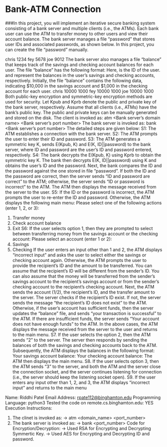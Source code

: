 # Bank-ATM Connection 

###In this project, you will implement an iterative secure banking system consisting of a bank server and 
multiple clients (i.e., the ATMs). Each bank user can use the ATM to transfer money to other users and 
view their account balance. The bank server manages a file “password” that stores user IDs and associated 
passwords, as shown below. In this project, you can create the file “password” manually.

chris 1234
fey 5678
joe 9012
The bank server also manages a file “balance” that keeps track of the savings and checking account 
balances for each user. The file “balance” has the following format:
 <user-id> <saving-balance> <checking-balance>
Here, <user-id> is the ID of the user. <saving-balance> and <checking-balance> represent the balances in 
the user’s savings and checking accounts, respectively.
Initially, the file “balance” contains the following data, indicating $10,000 in the savings account and 
$1,000 in the checking account for each user.
chris 10000 1000
fey 10000 1000
joe 10000 1000
Both public-key encryption and symmetric-key encryption methods are used for security. Let Kpub and 
Kprb denote the public and private key of the bank server, respectively. Assume that all clients (i.e., ATMs)
have the bank’s public key. The public and private keys can be manually generated and stored on the disk. 
The client is invoked as:
atm <Bank server’s domain name> <Bank server’s port number> 
The bank server is invoked as:
bank <Bank server’s port number>
The detailed steps are given below:
S1: The ATM establishes a connection with the bank server.
S2: The ATM prompts the user to enter their ID and password.
S3: The ATM generates a symmetric key K, sends E(Kpub, K) and E(K, ID||password) to the bank server, 
where ID and password are the user’s ID and password entered, respectively.
S4: The bank decrypts the E(Kpub, K) using Kprb to obtain the symmetric key K. The bank then decrypts 
E(K, ID||password) using K and obtains the user’s ID and the password. Next, the bank compares the ID 
and the password against the one stored in file “password”. If both the ID and the password are correct, 
then the server sends “ID and password are correct” to the ATM; otherwise, the server sends “ID or 
password is incorrect” to the ATM. The ATM then displays the message received from the server to the 
user.
S5: If the ID or the password is incorrect, the ATM prompts the user to re-enter the ID and password. 
Otherwise, the ATM displays the following main menu:
 Please select one of the following actions (enter 1, 2, or 3):
1. Transfer money
2. Check account balance
3. Exit
S6: If the user selects option 1, then they are prompted to select between transferring money from the 
savings account or the checking account:
 Please select an account (enter 1 or 2):
1. Savings
2. Checking
If the user enters an input other than 1 and 2, the ATM displays “incorrect input” and asks the user to select 
either the savings or checking account again. Otherwise, the ATM prompts the user to provide the 
recipient’s ID and the amount to be transferred. You can assume that the recipient’s ID will be different 
from the sender’s ID. You can also assume that the money will be transferred from the sender’s savings 
account to the recipient’s savings account or from the sender’s checking account to the recipient’s checking 
account.
Next, the ATM sends the account (1/2), the recipient’s ID, and the transfer amount to the server. The server 
checks if the recipient’s ID exist. If not, the server sends the message “the recipient’s ID does not exist” to 
the ATM. Otherwise, if the user’s account has sufficient funds, then the server updates the “balance” file, 
and sends “your transaction is successful” to the ATM. If there are insufficient funds, the server sends 
“Your account does not have enough funds” to the ATM. In the above cases, the ATM displays the 
message received from the server to the user and returns to the main menu.
S7. If the user selects the option 2, then the ATM sends “2” to the server. The server then responds by 
sending the balances of both the savings and checking accounts back to the ATM. Subsequently, the ATM
displays the balances in the following format:
 Your savings account balance: <amount>
 Your checking account balance: <amount>
The ATM then displays the main menu.
S8. If the user selects option 3, then the ATM sends “3” to the server, and both the ATM and the server 
close the connection socket, and the server continues listening for connection (i.e., the server should keep 
the listening socket open).
S9. If the user enters any input other than 1, 2, and 3, the ATM displays “incorrect input” and returns to the 
main menu












Name: Riddhi Patel
Email Address: rpate112@binghamton.edu
Programming Language: python3
Tested the code on remote.cs.binghamton.edu: YES
Execution Instructions:
1. The clinet is invoked as:
    -> atm <domain_name> <port_number>
2. The bank server is invoked as:
    -> bank <port_number> 
Code for Encryption/Decryption:
    -> Used RSA for Encrypting and Decrypting Symmertic Key.
    -> Used AES for Encrypting and Decrypting ID and password.
